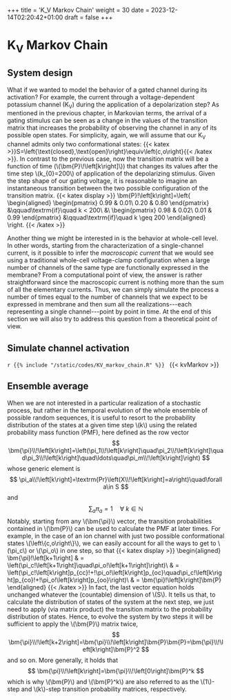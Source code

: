 +++
title = 'K_V Markov Chain'
weight = 30
date = 2023-12-14T02:20:42+01:00
draft = false
+++

# K<sub>V</sub> Markov Chain

## System design
What if we wanted to model the behavior of a gated channel during its
activation? For example, the current through a voltage-dependent potassium
channel (K<sub>V</sub>) during the application of a depolarization step? As
mentioned in the previous chapter, in Markovian terms, the arrival of a gating
stimulus can be seen as a change in the values of the transition matrix that
increases the probability of observing the channel in any of its possible open
states. For simplicity, again, we will assume that our K<sub>V</sub> channel
admits only two conformational states:
{{< katex >}}S=\left\{\text{closed},\text{open}\right\}\equiv\left\{c,o\right\}{{< /katex >}}.
In contrast to the previous case, now the transition matrix will be a function
of time (\\(\bm{P}\\!\left[k\right]\\)) that changes its values after the time
step \\(k_{0}=200\\) of application of the depolarizing stimulus. Given the step
shape of our gating voltage, it is reasonable to imagine an instantaneous
transition between the two possible configuration of the transition matrix.
{{< katex display >}}
\bm{P}\!\left[k\right]=\left\{
\begin{aligned}
	\begin{pmatrix}
		0.99 & 0.01\\
		0.20 & 0.80
	\end{pmatrix}
		&\qquad\textrm{if}\quad k < 200\\
		&\\
	\begin{pmatrix}
		0.98 & 0.02\\
		0.01 & 0.99
	\end{pmatrix}
		&\qquad\textrm{if}\quad k \geq 200
\end{aligned}
\right.
{{< /katex >}}

Another thing we might be interested in is the behavior at whole-cell level. In
other words, starting from the characterization of a single-channel current, is
it possible to infer the _macroscopic current_ that we would see using a
traditional whole-cell voltage-clamp configuration when a large number of
channels of the same type are functionally expressed in the membrane? From a
computational point of view, the answer is rather straightforward since the
macroscopic current is nothing more than the sum of all the elementary currents.
Thus, we can simply simulate the process a number of times equal to the number
of channels that we expect to be expressed in membrane and then sum all the
realizations---each representing a single channel---point by point in time. At
the end of this section we will also try to address this question from a
theoretical point of view.

## Simulate channel activation
```r {{% include "/static/codes/KV_markov_chain.R" %}} ```
{{< kvMarkov >}}

## Ensemble average
When we are not interested in a particular realization of a stochastic process, but rather in the temporal evolution of the whole ensemble of possible random sequences, it is useful to resort to the probability distribution of the states at a given time step \\(k\\) using the related probability mass function (PMF), here defined as the row vector
$$
\bm{\pi}\\!\left[k\right]=\left(\pi_1\\!\left[k\right]\quad\pi_2\\!\left[k\right]\quad\pi_3\\!\left[k\right]\quad\ldots\quad\pi_m\\!\left[k\right]\right)
$$
whose generic element is
$$
\pi_a\\!\left[k\right]=\textrm{Pr}\left(X\\!\left[k\right]=a\right)\quad\forall a\in S
$$
and
$$
\sum_a \pi_{a}=1\quad\forall\ k\in\mathbb{N}
$$
Notably, starting from any \\(\bm{\pi}\\) vector, the transition probabilities contained in \\(\bm{P}\\) can be used to calculate the PMF at later times.
For example, in the case of an ion channel with just two possible conformational states \\(\left\\{c,o\right\\}\\), we can easily account for all the ways to get to \\(\pi_c\\) or \\(\pi_o\\) in one step, so that
{{< katex display >}}
\begin{aligned}
	\bm{\pi}\!\left[k+1\right] & = \left(\pi_c\!\left[k+1\right]\quad\pi_o\!\left[k+1\right]\right)\\
							   & = \left(\pi_c\!\left[k\right]p_{cc}\!+\!\pi_o\!\left[k\right]p_{oc}\quad\pi_c\!\left[k\right]p_{co}\!+\!\pi_o\!\left[k\right]p_{oo}\right)\\
							   & = \bm{\pi}\!\left[k\right]\bm{P}
\end{aligned}
{{< /katex >}}
In fact, the last vector equation holds unchanged whatever the (countable) dimension of \\(S\\).
It tells us that, to calculate the distribution of states of the system at the next step, we just need to apply (via matrix product) the transition matrix to the probability distribution of states.
Hence, to evolve the system by two steps it will be sufficient to apply the \\(\bm{P}\\) matrix twice,
$$
\bm{\pi}\\!\left[k+2\right]=\bm{\pi}\\!\left[k\right]\bm{P}\bm{P}=\bm{\pi}\\!\left[k\right]\bm{P}^2
$$
and so on.
More generally, it holds that
$$
\bm{\pi}\\!\left[k\right]=\bm{\pi}\\!\left[0\right]\bm{P}^k
$$
which is why \\(\bm{P}\\) and \\(\bm{P}^k\\) are also referred to as the \\(1\\)-step and \\(k\\)-step transition probability matrices, respectively.

